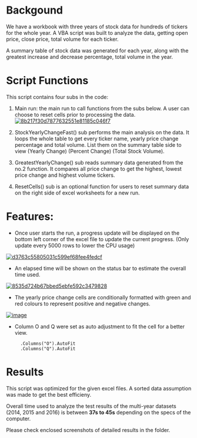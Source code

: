 # Backgound
We have a workbook with three years of stock data for hundreds of tickers for the whole year. A VBA script was built to analyze the data, 
getting open price, close price, total volume for each ticker.

A summary table of stock data was generated for each year, along with the greatest increase and decrease percentage, total volume in the year.

# Script Functions
This script contains four subs in the code:
1. Main run: the main run to call functions from the subs below. A user can choose to reset cells prior to processing the data.
<a href="https://imgbb.com/"><img src="https://i.ibb.co/MG3ZqJ2/8b217f30d7877632551e81185c046f7.png" alt="8b217f30d7877632551e81185c046f7" border="0"></a><br />

2. StockYearlyChangeFast() sub performs the main analysis on the data. It loops the whole table to get every ticker name, yearly price change percentage and total volume.
List them on the summary table side to view (Yearly Change)	(Percent Change) (Total Stock Volume).

3. GreatestYearlyChange() sub reads summary data generated from the no.2 function. It compares all price change to get the highest, lowest price change and highest volume tickers.

4. ResetCells() sub is an optional function for users to reset summary data on the right side of excel worksheets for a new run.

# Features:

* Once user starts the run, a progress update will be displayed on the bottom left corner of the excel file to update the current progress. 
  (Only update every 5000 rows to lower the CPU usage)

<a href="https://imgbb.com/"><img src="https://i.ibb.co/ZX2Wr62/d3763c55805031c599ef68fee4fedcf.png" alt="d3763c55805031c599ef68fee4fedcf" border="0"></a>

* An elapsed time will be shown on the status bar to estimate the overall time used.

<a href="https://imgbb.com/"><img src="https://i.ibb.co/Fmy1yJm/8535d724b67bbed5ebfe592c3479828.png" alt="8535d724b67bbed5ebfe592c3479828" border="0"></a>

* The yearly price change cells are conditionally formatted with green and red colours to represent positive and negative changes.

<a href="https://imgbb.com/"><img src="https://i.ibb.co/jDh0mQH/image.png" alt="image" border="0"></a>

* Column O and Q were set as auto adjustment to fit the cell for a better view.

        .Columns("O").AutoFit
        .Columns("Q").AutoFit

# Results

This script was optimized for the given excel files. A sorted data assumption was made to get the best efficieny. 

Overall time used to analyze the test results of the multi-year datasets (2014, 2015 and 2016) is between <b>37s to 45s</b> depending on the specs of the computer.

Please check enclosed screenshots of detailed results in the folder.
